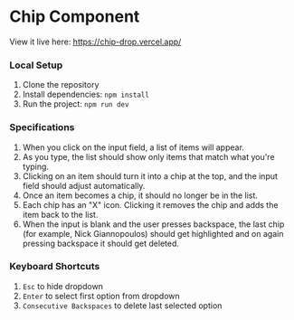 # Chip Component

View it live here: https://chip-drop.vercel.app/

### Local Setup
1. Clone the repository
2. Install dependencies: `npm install`
3. Run the project: `npm run dev`

### Specifications

1. When you click on the input field, a list of items will appear.
2. As you type, the list should show only items that match what you're typing.
3. Clicking on an item should turn it into a chip at the top, and the input field should adjust automatically.
4. Once an item becomes a chip, it should no longer be in the list.
5. Each chip has an "X" icon. Clicking it removes the chip and adds the item back to the list.
6. When the input is blank and the user presses backspace, the last chip (for example, Nick Giannopoulos) should get highlighted and on again pressing backspace it should get deleted.

### Keyboard Shortcuts
1. `Esc` to hide dropdown
2. `Enter` to select first option from dropdown
3. `Consecutive Backspaces` to delete last selected option
